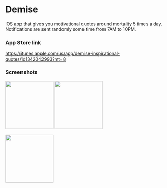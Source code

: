 # Demise

iOS app that gives you motivational quotes around mortality 5 times a day. Notifications are sent randomly some time from 7AM to 10PM.

### App Store link

https://itunes.apple.com/us/app/demise-inspirational-quotes/id1342042993?mt=8

### Screenshots

<img src="https://user-images.githubusercontent.com/7275313/57800360-c6e4b380-7740-11e9-97f8-0fe8285b0571.jpeg" width="150"> <img src="https://user-images.githubusercontent.com/7275313/57800496-14f9b700-7741-11e9-8c9c-460bd472d7dc.jpeg" width="150"> 

<img src="https://user-images.githubusercontent.com/7275313/57800545-2ba00e00-7741-11e9-9d56-6783bdcd7945.JPG" width="150">


